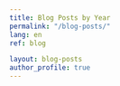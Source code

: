 ```yaml
---
title: Blog Posts by Year
permalink: "/blog-posts/"
lang: en
ref: blog

layout: blog-posts
author_profile: true
---
```

